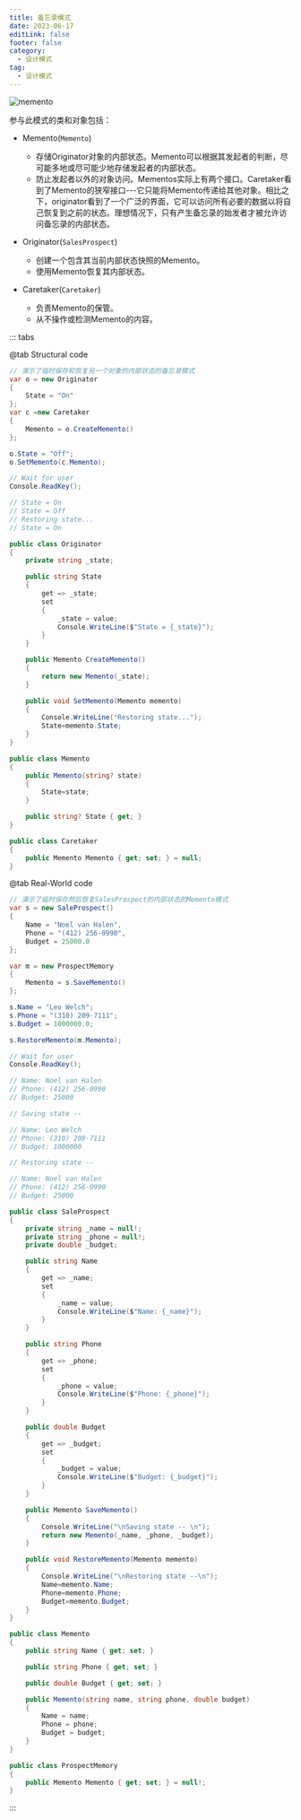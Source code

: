 ```yaml
---
title: 备忘录模式
date: 2023-06-17
editLink: false
footer: false
category:
  - 设计模式
tag:
  - 设计模式
---
```


![memento](https://nas.ilyl.life:8092/design-pattern/memento.png)

参与此模式的类和对象包括：

- Memento(`Memento`)
  - 存储Originator对象的内部状态。Memento可以根据其发起者的判断，尽可能多地或尽可能少地存储发起者的内部状态。
  - 防止发起者以外的对象访问。Mementos实际上有两个接口。Caretaker看到了Memento的狭窄接口---它只能将Memento传递给其他对象。相比之下，originator看到了一个广泛的界面，它可以访问所有必要的数据以将自己恢复到之前的状态。理想情况下，只有产生备忘录的始发者才被允许访问备忘录的内部状态。

- Originator(`SalesProspect`)
  - 创建一个包含其当前内部状态快照的Memento。
  - 使用Memento恢复其内部状态。

- Caretaker(`Caretaker`)
  - 负责Memento的保管。
  - 从不操作或检测Memento的内容。

::: tabs

@tab Structural code

```cs
// 演示了临时保存和恢复另一个对象的内部状态的备忘录模式
var o = new Originator
{
    State = "On"
};
var c =new Caretaker
{
    Memento = o.CreateMemento()
};

o.State = "Off";
o.SetMemento(c.Memento);

// Wait for user
Console.ReadKey();

// State = On
// State = Off
// Restoring state...
// State = On

public class Originator
{
    private string _state;

    public string State
    {
        get => _state;
        set
        {
            _state = value;
            Console.WriteLine($"State = {_state}");
        }
    }

    public Memento CreateMemento()
    {
        return new Memento(_state);
    }

    public void SetMemento(Memento memento)
    {
        Console.WriteLine("Restoring state...");
        State=memento.State;
    }
}

public class Memento
{
    public Memento(string? state)
    {
        State=state;
    }

    public string? State { get; }
}

public class Caretaker
{
    public Memento Memento { get; set; } = null;
}
```

@tab Real-World code

```cs
// 演示了临时保存然后恢复SalesProspect的内部状态的Memento模式
var s = new SaleProspect()
{
    Name = "Noel van Halen",
    Phone = "(412) 256-0990",
    Budget = 25000.0
};

var m = new ProspectMemory
{
    Memento = s.SaveMemento()
};

s.Name = "Leo Welch";
s.Phone = "(310) 209-7111";
s.Budget = 1000000.0;

s.RestoreMemento(m.Memento);

// Wait for user
Console.ReadKey();

// Name: Noel van Halen
// Phone: (412) 256-0990
// Budget: 25000

// Saving state --

// Name: Leo Welch
// Phone: (310) 209-7111
// Budget: 1000000

// Restoring state --

// Name: Noel van Halen
// Phone: (412) 256-0990
// Budget: 25000

public class SaleProspect
{
    private string _name = null!;
    private string _phone = null!;
    private double _budget;

    public string Name
    {
        get => _name;
        set
        {
            _name = value;
            Console.WriteLine($"Name: {_name}");
        }
    }

    public string Phone
    {
        get => _phone;
        set
        {
            _phone = value;
            Console.WriteLine($"Phone: {_phone}");
        }
    }

    public double Budget
    {
        get => _budget;
        set
        {
            _budget = value;
            Console.WriteLine($"Budget: {_budget}");
        }
    }

    public Memento SaveMemento()
    {
        Console.WriteLine("\nSaving state -- \n");
        return new Memento(_name, _phone, _budget);
    }

    public void RestoreMemento(Memento memento)
    {
        Console.WriteLine("\nRestoring state --\n");
        Name=memento.Name;
        Phone=memento.Phone;
        Budget=memento.Budget;
    }
}

public class Memento
{
    public string Name { get; set; }

    public string Phone { get; set; }

    public double Budget { get; set; }

    public Memento(string name, string phone, double budget)
    {
        Name = name;
        Phone = phone;
        Budget = budget;
    }
}

public class ProspectMemory
{
    public Memento Memento { get; set; } = null!;
}
```

:::
